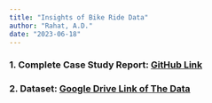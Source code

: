 ```yaml
---
title: "Insights of Bike Ride Data"
author: "Rahat, A.D."
date: "2023-06-18"
---
```


### 1. Complete Case Study Report: [GitHub Link](https://github.com/AhmedDiderRahat/ride_history_insights/blob/main/documentation/GDA-CASE%20STUDY-1_%20CYCLISTIC%20BIKE-SHARE%20ANALYSIS.pdf)


### 2. Dataset: [Google Drive Link of The Data](https://drive.google.com/file/d/1lu9XjTNqO3ZD50sPJE7IMs8Iy8glDsdK/view?usp=sharing)
